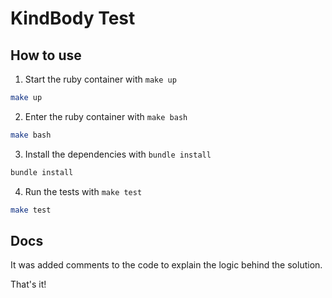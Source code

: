 # KindBody Test

## How to use

1. Start the ruby container with `make up`
```bash
make up
```

2. Enter the ruby container with `make bash`
```bash
make bash
```

3. Install the dependencies with `bundle install`
```bash
bundle install
```

4. Run the tests with `make test`

```bash
make test
```

## Docs
It was added comments to the code to explain the logic behind the solution.

That's it!
